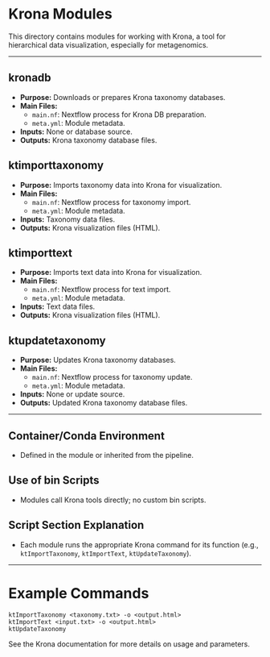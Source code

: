 # Krona Modules

This directory contains modules for working with Krona, a tool for hierarchical data visualization, especially for metagenomics.

---

## kronadb
- **Purpose:** Downloads or prepares Krona taxonomy databases.
- **Main Files:**
  - `main.nf`: Nextflow process for Krona DB preparation.
  - `meta.yml`: Module metadata.
- **Inputs:** None or database source.
- **Outputs:** Krona taxonomy database files.

## ktimporttaxonomy
- **Purpose:** Imports taxonomy data into Krona for visualization.
- **Main Files:**
  - `main.nf`: Nextflow process for taxonomy import.
  - `meta.yml`: Module metadata.
- **Inputs:** Taxonomy data files.
- **Outputs:** Krona visualization files (HTML).

## ktimporttext
- **Purpose:** Imports text data into Krona for visualization.
- **Main Files:**
  - `main.nf`: Nextflow process for text import.
  - `meta.yml`: Module metadata.
- **Inputs:** Text data files.
- **Outputs:** Krona visualization files (HTML).

## ktupdatetaxonomy
- **Purpose:** Updates Krona taxonomy databases.
- **Main Files:**
  - `main.nf`: Nextflow process for taxonomy update.
  - `meta.yml`: Module metadata.
- **Inputs:** None or update source.
- **Outputs:** Updated Krona taxonomy database files.

---

## Container/Conda Environment
- Defined in the module or inherited from the pipeline.

## Use of bin Scripts
- Modules call Krona tools directly; no custom bin scripts.

## Script Section Explanation
- Each module runs the appropriate Krona command for its function (e.g., `ktImportTaxonomy`, `ktImportText`, `ktUpdateTaxonomy`).

---

# Example Commands
```
ktImportTaxonomy <taxonomy.txt> -o <output.html>
ktImportText <input.txt> -o <output.html>
ktUpdateTaxonomy
```

See the Krona documentation for more details on usage and parameters.
